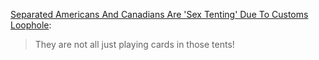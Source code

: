 [Separated Americans And Canadians Are 'Sex Tenting' Due To Customs Loophole](https://www.cracked.com/article_28997_separated-americans-canadians-are-sex-tenting-due-to-customs-loophole.html):

> They are not all just playing cards in those tents!